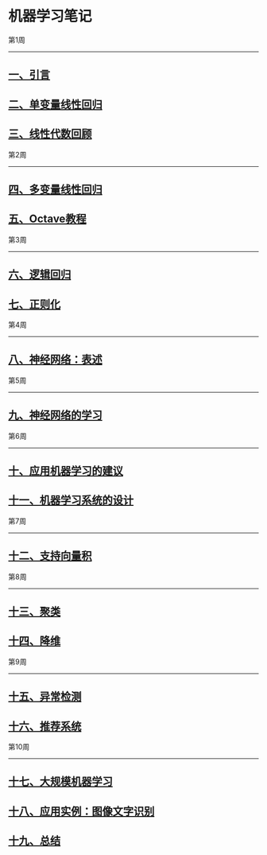 # 机器学习笔记

第1周
****
## [一、引言](./week01_01.html)
## [二、单变量线性回归](./week01_02.html)
## [三、线性代数回顾](./week01_03.html)

第2周
****
## [四、多变量线性回归](./week02_04.html)
## [五、Octave教程](./week02_05.html)

第3周
****
## [六、逻辑回归](./week03_06.html)
## [七、正则化](./week03_07.html)

第4周
****
## [八、神经网络：表述](./week04_08.html)

第5周
****
## [九、神经网络的学习](./week05_09.html)


第6周
****
## [十、应用机器学习的建议](./week06_10.html)
## [十一、机器学习系统的设计](./week06_11.html)

第7周
****
## [十二、支持向量积](./week07_12.html)

第8周
****
## [十三、聚类](./week08_13.html)
## [十四、降维](./week08_14.html)

第9周
****
## [十五、异常检测](./week09_15.html)
## [十六、推荐系统](./week09_16.html)


第10周
****
## [十七、大规模机器学习](./week10_17.html)
## [十八、应用实例：图像文字识别](./week10_18.html)
## [十九、总结](./week10_19.html)
